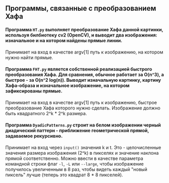 ## Программы, связанные с преобразованием Хафа

#### Программа `HT.py` выполняет преобразование Хафа данной картинки, используя билбиотеку cv2 (OpenCV), и выводит два изображения: изначальное и на котором найдены прямые линии.
Принимает на вход в качестве argv[1] путь к изображению, на котором нужно найти прямые.

#### Программа `FHT.py` является собственной реализацией быстрого преобразования Хафа. Для сравнения, обычное работает за O(n^3), а быстрое - за O(n^2 log(n)). Выводит изначальную картинку, картину Хафа-образа и изначальное изображение, на котором зафиксированы прямые.
Принимает на вход в качестве argv[1] путь к изображению, быстрое преобразование Хафа которого нужно сделать. Изображение должно быть квадратного 2^k * 2^k размера.

#### Программа `DyadicPatterns.py` строит на белом изображении черный диадический паттерн - приближение геометрической прямой, задаваемое рекурсивно.
Принимает на вход через `input()` значения k и t. Это - целочисленные значения размера изображения (2^k) в пикселях и значение наклона прямой соответственно. Можно ввести в качестве параметра командной строки флаг `-l`, `-L` или `--large`, чтобы изображение получилось увеличенным в 8 раз, чтобы видеть каждый "новый пиксель" лучше (теперь это квадрат 8 * 8 пикселей).